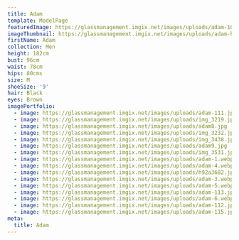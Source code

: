 ```yaml
---
title: Adam
template: ModelPage
featuredImage: https://glassmanagement.imgix.net/images/uploads/adam-10.jpg
imageThumbnail: https://glassmanagement.imgix.net/images/uploads/adam-her-shadow.jpg
firstName: Adam
collection: Men
height: 182cm
bust: 96cm
waist: 78cm
hips: 80cms
size: M
shoeSize: '9'
hair: Black
eyes: Brown
imagePortfolio:
  - image: https://glassmanagement.imgix.net/images/uploads/adam-111.jpg
  - image: https://glassmanagement.imgix.net/images/uploads/img_3219.jpg
  - image: https://glassmanagement.imgix.net/images/uploads/adam8.jpg
  - image: https://glassmanagement.imgix.net/images/uploads/img_3232.jpg
  - image: https://glassmanagement.imgix.net/images/uploads/img_3438.jpg
  - image: https://glassmanagement.imgix.net/images/uploads/adam9.jpg
  - image: https://glassmanagement.imgix.net/images/uploads/img_3531.jpg
  - image: https://glassmanagement.imgix.net/images/uploads/adam-1.webp
  - image: https://glassmanagement.imgix.net/images/uploads/adam-4.webp
  - image: https://glassmanagement.imgix.net/images/uploads/h92a3682.jpg
  - image: https://glassmanagement.imgix.net/images/uploads/adam-3.webp
  - image: https://glassmanagement.imgix.net/images/uploads/adam-5.webp
  - image: https://glassmanagement.imgix.net/images/uploads/adam-113.jpg
  - image: https://glassmanagement.imgix.net/images/uploads/adam-6.webp
  - image: https://glassmanagement.imgix.net/images/uploads/adam-112.jpg
  - image: https://glassmanagement.imgix.net/images/uploads/adam-115.jpg
meta:
  title: Adam
---
```


